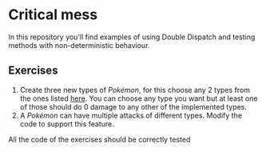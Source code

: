 # Critical mess

In this repository you'll find examples of using Double Dispatch and testing methods with 
non-deterministic behaviour.

## Exercises

1. Create three new types of *Pokémon*, for this choose any 2 types from the ones listed 
   [here](https://bulbapedia.bulbagarden.net/wiki/Type/Type_chart#Generation_VI_onward).
   You can choose any type you want but at least one of those should do 0 damage to any other of the
   implemented types.
2. A *Pokémon* can have multiple attacks of different types.
   Modify the code to support this feature.

All the code of the exercises should be correctly tested